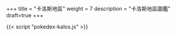 +++
title = "卡洛斯地區"
weight = 7
description = "卡洛斯地區圖鑑"
draft=true
+++


<div id="Pokedex"></div>

{{< script "pokedex-kalos.js" >}}
<script type="text/javascript">
  window.addEventListener("parsePage", ()=>{
    TocInjector.parsePage("Pokemon");
  });
</script>